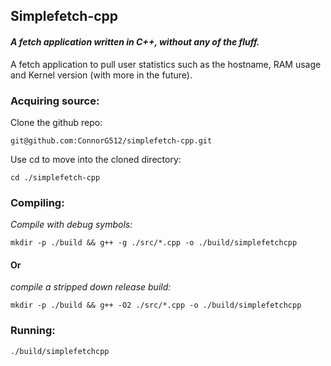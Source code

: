## **Simplefetch-cpp**
#### _A fetch application written in C++, without any of the fluff._

A fetch application to pull user statistics such as the hostname, RAM usage and Kernel version (with more in the future).

### Acquiring source:
Clone the github repo:
```
git@github.com:ConnorG512/simplefetch-cpp.git
``` 

Use cd to move into the cloned directory:
```
cd ./simplefetch-cpp
```

### Compiling:

_Compile with debug symbols:_
```
mkdir -p ./build && g++ -g ./src/*.cpp -o ./build/simplefetchcpp
```

#### Or

_compile a stripped down release build:_

```
mkdir -p ./build && g++ -O2 ./src/*.cpp -o ./build/simplefetchcpp
```

### Running:
```
./build/simplefetchcpp
```